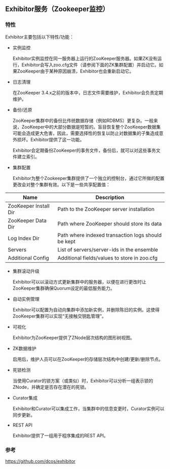 ## Exhibitor服务（Zookeeper监控）


### 特性

Exhibitor主要包括以下特性/功能：

* 实例监控

  Exhibitor实例监控在同一服务器上运行的ZooKeeper服务器。如果ZK没有运行，Exhibitor会写入zoo.cfg文件（请参阅下面的ZK集群配置）并启动它。如果ZooKeeper由于某种原因崩溃，Exhibitor也会重新启动它。

* 日志清理

  在ZooKeeper 3.4.x之前的版本中，日志文件需要维护，Exhibitor会负责定期维护。

* 备份/还原

  ZooKeeper集群中的备份比传统数据存储（例如RDBMS）更复杂。一般来说，ZooKeeper中的大部分数据是短暂的。盲目恢复整个ZooKeeper数据集可能会造成更大危害，因此，需要选择性的恢复以防止对数据集的子集造成意外损坏。Exhibitor提供了这一功能。

  Exhibitor会定期备份ZooKeeper的事务文件，备份后，就可以对这些事务文件建立索引。

* 集群配置

  Exhibitor为整个Zookeeper集群提供了一个独立的控制台，通过它所做的配置更改会对整个集群有效。以下是一些共享配置值：

|Name|	Description|
|--|--|
|ZooKeeper Install Dir|	Path to the ZooKeeper server installation|
|ZooKeeper Data Dir|	Path where ZooKeeper should store its data|
|Log Index Dir|	Path where indexed transaction logs should be kept|
|Servers	|List of servers/server-ids in the ensemble|
|Additional Config	|Additional fields/values to store in zoo.cfg|

* 集群滚动升级

  Exhibitor可以以滚动方式更新集群中的服务器，以便在进行更改时让ZooKeeper集群确保Quorum设定的最低服务能力。

* 自动实例管理

  Exhibitor可以配置为自动向集群中添加新实例，并删除陈旧的实例。这使得ZooKeeper集群可以实现“无接触交钥匙管理”。

* 可视化

  Exhibitor为ZooKeeper提供了ZNode层次结构的图形树视图。

* ZK数据维护

  启用后，维护人员可以在ZooKeeper的存储层次结构中创建/更新/删除节点。

* 死锁检测

  当使用Curator的锁方案（或类似）时，Exhibitor可以分析一组表示锁的ZNode，并确定是否存在潜在的死锁。

* Curator集成

  Exhibitor和Curator可以集成工作，当集群中的信息变更时，Curator实例可以同步更新。

* REST API

  Exhibitor提供了一组用于程序集成的REST API。


### 参考

https://github.com/dcos/exhibitor

